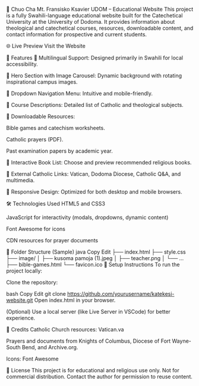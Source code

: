 📘 Chuo Cha Mt. Fransisko Ksavier UDOM – Educational Website
This project is a fully Swahili-language educational website built for the Catechetical University at the University of Dodoma. It provides information about theological and catechetical courses, resources, downloadable content, and contact information for prospective and current students.

🌐 Live Preview
Visit the Website

📂 Features
🔹 Multilingual Support: Designed primarily in Swahili for local accessibility.

🔹 Hero Section with Image Carousel: Dynamic background with rotating inspirational campus images.

🔹 Dropdown Navigation Menu: Intuitive and mobile-friendly.

🔹 Course Descriptions: Detailed list of Catholic and theological subjects.

🔹 Downloadable Resources:

Bible games and catechism worksheets.

Catholic prayers (PDF).

Past examination papers by academic year.

🔹 Interactive Book List: Choose and preview recommended religious books.

🔹 External Catholic Links: Vatican, Dodoma Diocese, Catholic Q&A, and multimedia.

🔹 Responsive Design: Optimized for both desktop and mobile browsers.

🛠️ Technologies Used
HTML5 and CSS3

JavaScript for interactivity (modals, dropdowns, dynamic content)

Font Awesome for icons

CDN resources for prayer documents

📁 Folder Structure (Sample)
java
Copy
Edit
├── index.html
├── style.css
├── image/
│   ├── kusoma pamoja (1).jpeg
│   ├── teacher.png
│   └── ...
├── bible-games.html
└── favicon.ico
🔧 Setup Instructions
To run the project locally:

Clone the repository:

bash
Copy
Edit
git clone https://github.com/yourusername/katekesi-website.git
Open index.html in your browser.

(Optional) Use a local server (like Live Server in VSCode) for better experience.

🙏 Credits
Catholic Church resources: Vatican.va

Prayers and documents from Knights of Columbus, Diocese of Fort Wayne-South Bend, and Archive.org.

Icons: Font Awesome

📜 License
This project is for educational and religious use only. Not for commercial distribution. Contact the author for permission to reuse content.
